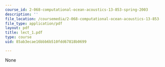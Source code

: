 ```yaml
---
course_id: 2-068-computational-ocean-acoustics-13-853-spring-2003
description: ''
file_location: /coursemedia/2-068-computational-ocean-acoustics-13-853-spring-2003/85ab3ecae16bbb6b510fdd67818b0699_lect_1.pdf
file_type: application/pdf
layout: pdf
title: lect_1.pdf
type: course
uid: 85ab3ecae16bbb6b510fdd67818b0699

---
```

None